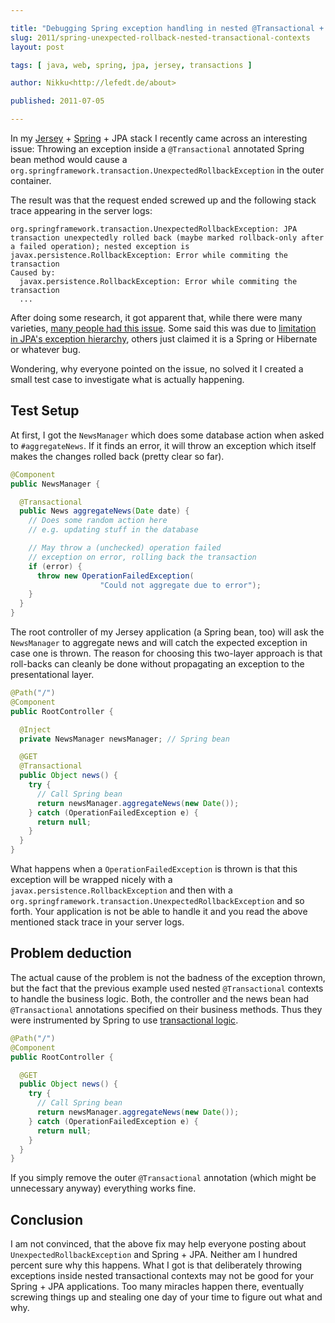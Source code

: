 ```yaml
---

title: "Debugging Spring exception handling in nested @Transactional + JPA contexts"
slug: 2011/spring-unexpected-rollback-nested-transactional-contexts
layout: post

tags: [ java, web, spring, jpa, jersey, transactions ]

author: Nikku<http://lefedt.de/about>

published: 2011-07-05

---
```



In my [Jersey](http://jersey.java.net/) + [Spring](http://www.springsource.org/) + JPA stack I recently came across an interesting issue: Throwing an exception inside a `@Transactional` annotated Spring bean method would cause a `org.springframework.transaction.UnexpectedRollbackException` in the outer container.

<!-- continue -->

The result was that the request ended screwed up and the following stack trace appearing in the server logs:

```plain
org.springframework.transaction.UnexpectedRollbackException: JPA transaction unexpectedly rolled back (maybe marked rollback-only after a failed operation); nested exception is javax.persistence.RollbackException: Error while commiting the transaction
Caused by:
  javax.persistence.RollbackException: Error while commiting the transaction
  ...
```

After doing some research, it got apparent that, while there were many varieties, [many people had this issue](http://www.google.se/search?aq=0&oq=spring+unex&sourceid=chrome&ie=UTF-8&q=spring+unexpectedrollbackexception). Some said this was due to [limitation in JPA's exception hierarchy](https://jira.springsource.org/browse/SPR-3849), others just claimed it is a Spring or Hibernate or whatever bug.

Wondering, why everyone pointed on the issue, no solved it I created a small test case to investigate what is actually happening.


## Test Setup

At first, I got the `NewsManager` which does some database action when asked to `#aggregateNews`. If it finds an error, it will throw an exception which itself makes the changes rolled back (pretty clear so far).

```java
@Component
public NewsManager {

  @Transactional
  public News aggregateNews(Date date) {
    // Does some random action here
    // e.g. updating stuff in the database

    // May throw a (unchecked) operation failed
    // exception on error, rolling back the transaction
    if (error) {
      throw new OperationFailedException(
                    "Could not aggregate due to error");
    }
  }
}
```

The root controller of my Jersey application (a Spring bean, too) will ask the `NewsManager` to aggregate news and will catch the expected exception in case one is thrown. The reason for choosing this two-layer approach is that roll-backs can cleanly be done without propagating an exception to the presentational layer.

```java
@Path("/")
@Component
public RootController {

  @Inject
  private NewsManager newsManager; // Spring bean

  @GET
  @Transactional
  public Object news() {
    try {
      // Call Spring bean
      return newsManager.aggregateNews(new Date());
    } catch (OperationFailedException e) {
      return null;
    }
  }
}
```

What happens when a `OperationFailedException` is thrown is that this exception will be wrapped nicely with a `javax.persistence.RollbackException` and then with a `org.springframework.transaction.UnexpectedRollbackException` and so forth. Your application is not be able to handle it and you read the above mentioned stack trace in your server logs.


## Problem deduction

The actual cause of the problem is not the badness of the exception thrown, but the fact that the previous example used nested `@Transactional` contexts to handle the business logic.
Both, the controller and the news bean had `@Transactional` annotations specified on their business methods. Thus they were instrumented by Spring to use [transactional logic](http://static.springsource.org/spring/docs/3.0.x/spring-framework-reference/html/transaction.html).

```java
@Path("/")
@Component
public RootController {

  @GET
  public Object news() {
    try {
      // Call Spring bean
      return newsManager.aggregateNews(new Date());
    } catch (OperationFailedException e) {
      return null;
    }
  }
}
```

If you simply remove the outer `@Transactional` annotation (which might be unnecessary anyway) everything works fine.


## Conclusion

I am not convinced, that the above fix may help everyone posting about `UnexpectedRollbackException` and Spring + JPA. Neither am I hundred percent sure why this happens. What I got is that deliberately throwing exceptions inside nested transactional contexts may not be good for your Spring + JPA applications. Too many miracles happen there, eventually screwing things up and stealing one day of your time to figure out what and why.
